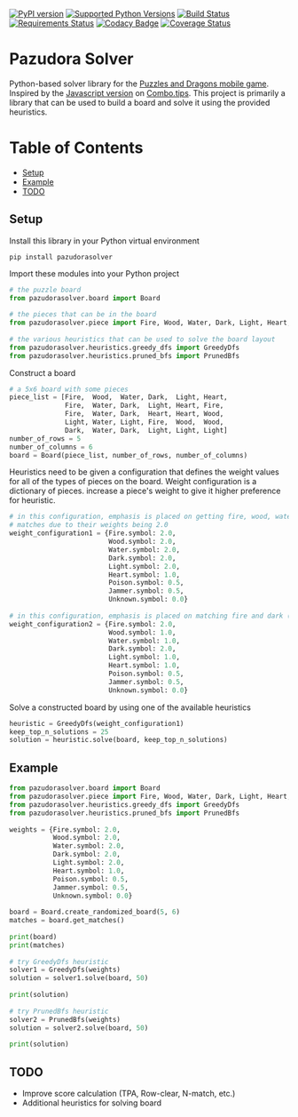 [![PyPI version](https://badge.fury.io/py/pazudorasolver.svg)](https://badge.fury.io/py/pazudorasolver)
[![Supported Python Versions](https://img.shields.io/pypi/pyversions/pazudorasolver.svg)](https://pypi.python.org/pypi/pazudorasolver/)
[![Build Status](https://travis-ci.org/ethanlu/pazudora-solver.svg?branch=master)](https://travis-ci.org/ethanlu/pazudora-solver)
[![Requirements Status](https://requires.io/github/ethanlu/pazudora-solver/requirements.svg?branch=master)](https://requires.io/github/ethanlu/pazudora-solver/requirements/?branch=master)
[![Codacy Badge](https://api.codacy.com/project/badge/grade/78cdfdafa28f4475a3dea086c3dd006d)](https://www.codacy.com/app/ethanoks/pazudora-solver)
[![Coverage Status](https://coveralls.io/repos/github/ethanlu/pazudora-solver/badge.svg?branch=master)](https://coveralls.io/github/ethanlu/pazudora-solver?branch=master)

Pazudora Solver
=====

Python-based solver library for the [Puzzles and Dragons mobile game](http://www.gunghoonline.com/games/puzzle-dragons/).
Inspired by the [Javascript version](https://github.com/alexknutson/Combo.Tips) on [Combo.tips](http://combo.tips/). This project is primarily a library that can be used to build a board and solve it using the provided heuristics.

# Table of Contents
* [Setup](#setup)
* [Example](#example)
* [TODO](#todo)

## Setup
Install this library in your Python virtual environment
```commandline
pip install pazudorasolver
```

Import these modules into your Python project
```python
# the puzzle board
from pazudorasolver.board import Board
 
# the pieces that can be in the board
from pazudorasolver.piece import Fire, Wood, Water, Dark, Light, Heart, Poison, Jammer, Unknown
 
# the various heuristics that can be used to solve the board layout
from pazudorasolver.heuristics.greedy_dfs import GreedyDfs
from pazudorasolver.heuristics.pruned_bfs import PrunedBfs
```

Construct a board
```python
# a 5x6 board with some pieces
piece_list = [Fire,  Wood,  Water, Dark,  Light, Heart,
              Fire,  Water, Dark,  Light, Heart, Fire,
              Fire,  Water, Dark,  Heart, Heart, Wood,
              Light, Water, Light, Fire,  Wood,  Wood,
              Dark,  Water, Dark,  Light, Light, Light]
number_of_rows = 5
number_of_columns = 6
board = Board(piece_list, number_of_rows, number_of_columns)
```

Heuristics need to be given a configuration that defines the weight values for all of the types of pieces on the board. Weight configuration is a dictionary of pieces. increase a piece's weight to give it higher preference for heuristic.
```python
# in this configuration, emphasis is placed on getting fire, wood, water, dark, and light
# matches due to their weights being 2.0
weight_configuration1 = {Fire.symbol: 2.0,
                         Wood.symbol: 2.0,
                         Water.symbol: 2.0,
                         Dark.symbol: 2.0,
                         Light.symbol: 2.0,
                         Heart.symbol: 1.0,
                         Poison.symbol: 0.5,
                         Jammer.symbol: 0.5,
                         Unknown.symbol: 0.0}
           
# in this configuration, emphasis is placed on matching fire and dark (ronia team) 
weight_configuration2 = {Fire.symbol: 2.0,
                         Wood.symbol: 1.0,
                         Water.symbol: 1.0,
                         Dark.symbol: 2.0,
                         Light.symbol: 1.0,
                         Heart.symbol: 1.0,
                         Poison.symbol: 0.5,
                         Jammer.symbol: 0.5,
                         Unknown.symbol: 0.0}
```

Solve a constructed board by using one of the available heuristics
```python
heuristic = GreedyDfs(weight_configuration1)
keep_top_n_solutions = 25
solution = heuristic.solve(board, keep_top_n_solutions)
```

## Example
```python
from pazudorasolver.board import Board
from pazudorasolver.piece import Fire, Wood, Water, Dark, Light, Heart, Poison, Jammer, Unknown
from pazudorasolver.heuristics.greedy_dfs import GreedyDfs
from pazudorasolver.heuristics.pruned_bfs import PrunedBfs
 
weights = {Fire.symbol: 2.0,
           Wood.symbol: 2.0,
           Water.symbol: 2.0,
           Dark.symbol: 2.0,
           Light.symbol: 2.0,
           Heart.symbol: 1.0,
           Poison.symbol: 0.5,
           Jammer.symbol: 0.5,
           Unknown.symbol: 0.0}
 
board = Board.create_randomized_board(5, 6)
matches = board.get_matches()
 
print(board)
print(matches)
 
# try GreedyDfs heuristic
solver1 = GreedyDfs(weights)
solution = solver1.solve(board, 50)
 
print(solution)
 
# try PrunedBfs heuristic
solver2 = PrunedBfs(weights)
solution = solver2.solve(board, 50)
 
print(solution)
```

## TODO
- Improve score calculation (TPA, Row-clear, N-match, etc.)
- Additional heuristics for solving board
